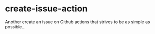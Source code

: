 # create-issue-action
Another create an issue on Github actions that strives to be as simple as possible...
